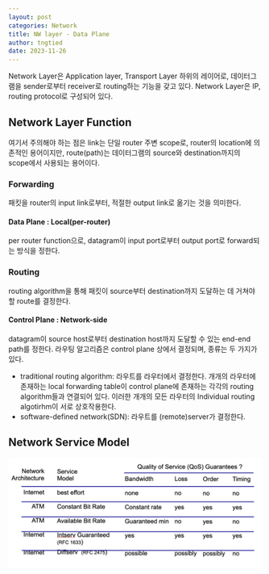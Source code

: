 ```yaml
---
layout: post
categories: Network
title: NW layer - Data Plane
author: tngtied
date: 2023-11-26
---
```


Network Layer은 Application layer, Transport Layer 하위의 레이어로, 데이터그램을 sender로부터 receiver로 routing하는 기능을 갖고 있다. Network Layer은 IP, routing protocol로 구성되어 있다.

## Network Layer Function
여기서 주의해야 하는 점은 link는 단일 router 주변 scope로, router의 location에 의존적인 용어이지만, route(path)는 데이터그램의 source와 destination까지의 scope에서 사용되는 용어이다.

### Forwarding
패킷을 router의 input link로부터, 적절한 output link로 옮기는 것을 의미한다. 

#### Data Plane : Local(per-router)
per router function으로, datagram이 input port로부터 output port로 forward되는 방식을 정한다.

### Routing
routing algorithm을 통해 패킷이 source부터 destination까지 도달하는 데 거쳐야 할 route를 결정한다.

#### Control Plane : Network-side
datagram이 source host로부터 destination host까지 도달할 수 있는 end-end path를 정한다.
라우팅 알고리즘은 control plane 상에서 결정되며, 종류는 두 가지가 있다.
* traditional routing algorithm: 라우트를 라우터에서 결정한다. 
개개의 라우터에 존재하는 local forwarding table이 control plane에 존재하는 각각의 routing algorithm들과 연결되어 있다. 이러한 개개의 모든 라우터의 Individual routing algotirhm이 서로 상호작용한다. 
* software-defined network(SDN): 라우트를 (remote)server가 결정한다.


## Network Service Model
<center><img src="/static/img/NW-layer-service-model.png" alt="Process Layout" style="max-width:100%;"/></center>



